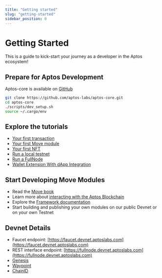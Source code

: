 ```yaml
---
title: "Getting started"
slug: "getting-started"
sidebar_position: 0
---
```


# Getting Started

This is a guide to kick-start your journey as a developer in the Aptos ecosystem!

## Prepare for Aptos Development

Aptos-core is available on [GitHub](https://github.com/aptos-labs/aptos-core)

```bash
git clone https://github.com/aptos-labs/aptos-core.git
cd aptos-core
./scripts/dev_setup.sh
source ~/.cargo/env
```

## Explore the tutorials

* [Your first transaction](/tutorials/your-first-transaction)
* [Your first Move module](/tutorials/your-first-move-module)
* [Your first NFT](/tutorials/your-first-nft)
* [Run a local testnet](/tutorials/run-a-local-testnet)
* [Run a FullNode](/tutorials/run-a-fullnode)
* [Wallet Extension With dApp Integration](/tutorials/building-wallet-extension)

## Start Developing Move Modules

* Read the [Move book](https://diem.github.io/move/)
* Learn more about [interacting with the Aptos Blockchain](/transactions/interacting-with-the-aptos-blockchain)
* Explore the [Framework documentation](https://github.com/aptos-labs/aptos-core/tree/framework-docs)
* Start building and publishing your own modules on our public Devnet or on your own Testnet

## Devnet Details

* Faucet endpoint: [https://faucet.devnet.aptoslabs.com](https://faucet.devnet.aptoslabs.com)
* REST interface endpoint: [https://fullnode.devnet.aptoslabs.com](https://fullnode.devnet.aptoslabs.com)
* [Genesis](https://devnet.aptoslabs.com/genesis.blob)
* [Waypoint](https://devnet.aptoslabs.com/waypoint.txt)
* [ChainID](https://devnet.aptoslabs.com/chainid.txt)

